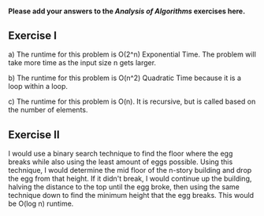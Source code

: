 #### Please add your answers to the ***Analysis of  Algorithms*** exercises here.

## Exercise I

a) The runtime for this problem is O(2^n) Exponential Time. The problem will take more time as the input size n gets larger.

b) The runtime for this problem is O(n^2) Quadratic Time because it is a loop within a loop.

c) The runtime for this problem is O(n). It is recursive, but is called based on the number of elements.

## Exercise II

I would use a binary search technique to find the floor where the egg breaks while also using the least amount of eggs possible. Using this technique, I would determine the mid floor of the n-story building and drop the egg from that height. If it didn't break, I would continue up the building, halving the distance to the top until the egg broke, then using the same technique down to find the minimum height that the egg breaks. This would be O(log n) runtime.